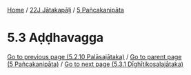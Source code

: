 
[Home](/) / [22J Jātakapāḷi](../../22J.md) / [5 Pañcakanipāta](../5.md)

# 5.3 Aḍḍhavagga


[Go to previous page (5.2.10 Palāsajātaka)](5.2/5.2.10.md) / [Go to parent page (5 Pañcakanipāta)](../5.md) / [Go to next page (5.3.1 Dīghītikosalajātaka)](5.3/5.3.1.md)


